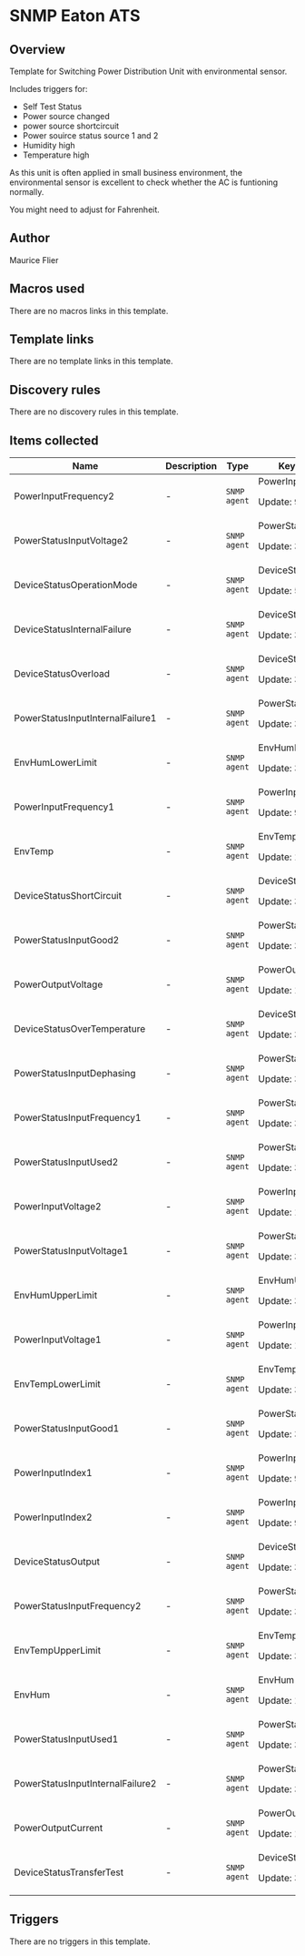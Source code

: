 # SNMP Eaton ATS

## Overview

Template for Switching Power Distribution Unit with environmental sensor.


Includes triggers for:


* Self Test Status
* Power source changed
* power source shortcircuit
* Power souirce status source 1 and 2
* Humidity high
* Temperature high


As this unit is often applied in small business environment, the environmental sensor is excellent to check whether the AC is funtioning normally.


You might need to adjust for Fahrenheit. 



## Author

Maurice Flier

## Macros used

There are no macros links in this template.

## Template links

There are no template links in this template.

## Discovery rules

There are no discovery rules in this template.

## Items collected

|Name|Description|Type|Key and additional info|
|----|-----------|----|----|
|PowerInputFrequency2|<p>-</p>|`SNMP agent`|PowerInputFrequency2<p>Update: 900</p>|
|PowerStatusInputVoltage2|<p>-</p>|`SNMP agent`|PowerStatusInputVoltage2<p>Update: 30</p>|
|DeviceStatusOperationMode|<p>-</p>|`SNMP agent`|DeviceStatusOperationMode<p>Update: 5</p>|
|DeviceStatusInternalFailure|<p>-</p>|`SNMP agent`|DeviceStatusInternalFailure<p>Update: 30</p>|
|DeviceStatusOverload|<p>-</p>|`SNMP agent`|DeviceStatusOverload<p>Update: 30</p>|
|PowerStatusInputInternalFailure1|<p>-</p>|`SNMP agent`|PowerStatusInputInternalFailure1<p>Update: 30</p>|
|EnvHumLowerLimit|<p>-</p>|`SNMP agent`|EnvHumLowerLimit<p>Update: 3600</p>|
|PowerInputFrequency1|<p>-</p>|`SNMP agent`|PowerInputFrequency1<p>Update: 900</p>|
|EnvTemp|<p>-</p>|`SNMP agent`|EnvTemp<p>Update: 15</p>|
|DeviceStatusShortCircuit|<p>-</p>|`SNMP agent`|DeviceStatusShortCircuit<p>Update: 30</p>|
|PowerStatusInputGood2|<p>-</p>|`SNMP agent`|PowerStatusInputGood2<p>Update: 30</p>|
|PowerOutputVoltage|<p>-</p>|`SNMP agent`|PowerOutputVoltage<p>Update: 15</p>|
|DeviceStatusOverTemperature|<p>-</p>|`SNMP agent`|DeviceStatusOverTemperature<p>Update: 30</p>|
|PowerStatusInputDephasing|<p>-</p>|`SNMP agent`|PowerStatusInputDephasing<p>Update: 30</p>|
|PowerStatusInputFrequency1|<p>-</p>|`SNMP agent`|PowerStatusInputFrequency1<p>Update: 30</p>|
|PowerStatusInputUsed2|<p>-</p>|`SNMP agent`|PowerStatusInputUsed2<p>Update: 30</p>|
|PowerInputVoltage2|<p>-</p>|`SNMP agent`|PowerInputVoltage2<p>Update: 15</p>|
|PowerStatusInputVoltage1|<p>-</p>|`SNMP agent`|PowerStatusInputVoltage1<p>Update: 30</p>|
|EnvHumUpperLimit|<p>-</p>|`SNMP agent`|EnvHumUpperLimit<p>Update: 3600</p>|
|PowerInputVoltage1|<p>-</p>|`SNMP agent`|PowerInputVoltage1<p>Update: 15</p>|
|EnvTempLowerLimit|<p>-</p>|`SNMP agent`|EnvTempLowerLimit<p>Update: 3600</p>|
|PowerStatusInputGood1|<p>-</p>|`SNMP agent`|PowerStatusInputGood1<p>Update: 30</p>|
|PowerInputIndex1|<p>-</p>|`SNMP agent`|PowerInputIndex1<p>Update: 900</p>|
|PowerInputIndex2|<p>-</p>|`SNMP agent`|PowerInputIndex2<p>Update: 900</p>|
|DeviceStatusOutput|<p>-</p>|`SNMP agent`|DeviceStatusOutput<p>Update: 30</p>|
|PowerStatusInputFrequency2|<p>-</p>|`SNMP agent`|PowerStatusInputFrequency2<p>Update: 30</p>|
|EnvTempUpperLimit|<p>-</p>|`SNMP agent`|EnvTempUpperLimit<p>Update: 3600</p>|
|EnvHum|<p>-</p>|`SNMP agent`|EnvHum<p>Update: 15</p>|
|PowerStatusInputUsed1|<p>-</p>|`SNMP agent`|PowerStatusInputUsed1<p>Update: 30</p>|
|PowerStatusInputInternalFailure2|<p>-</p>|`SNMP agent`|PowerStatusInputInternalFailure2<p>Update: 30</p>|
|PowerOutputCurrent|<p>-</p>|`SNMP agent`|PowerOutputCurrent<p>Update: 15</p>|
|DeviceStatusTransferTest|<p>-</p>|`SNMP agent`|DeviceStatusTransferTest<p>Update: 30</p>|


## Triggers

There are no triggers in this template.

